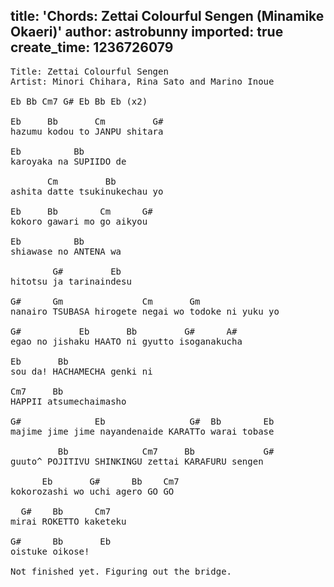 title: 'Chords: Zettai Colourful Sengen (Minamike Okaeri)'
author: astrobunny
imported: true
create_time: 1236726079
---
<pre>Title: Zettai Colourful Sengen
Artist: Minori Chihara, Rina Sato and Marino Inoue

Eb Bb Cm7 G# Eb Bb Eb (x2)

Eb     Bb       Cm         G#
hazumu kodou to JANPU shitara

Eb          Bb
karoyaka na SUPIIDO de

       Cm         Bb
ashita datte tsukinukechau yo

Eb     Bb        Cm      G#
kokoro gawari mo go aikyou

Eb          Bb
shiawase no ANTENA wa

        G#         Eb
hitotsu ja tarinaindesu

G#      Gm               Cm       Gm
nanairo TSUBASA hirogete negai wo todoke ni yuku yo

G#           Eb       Bb         G#      A#
egao no jishaku HAATO ni gyutto isoganakucha

Eb       Bb
sou da! HACHAMECHA genki ni

Cm7     Bb
HAPPII atsumechaimasho

G#              Eb                G#  Bb        Eb
majime jime jime nayandenaide KARATTo warai tobase

         Bb              Cm7     Bb             G#
guuto^ POJITIVU SHINKINGU zettai KARAFURU sengen

      Eb       G#      Bb    Cm7
kokorozashi wo uchi agero GO GO

  G#    Bb      Cm7
mirai ROKETTO kaketeku

G#      Bb       Eb
oistuke oikose!

Not finished yet. Figuring out the bridge.</pre>